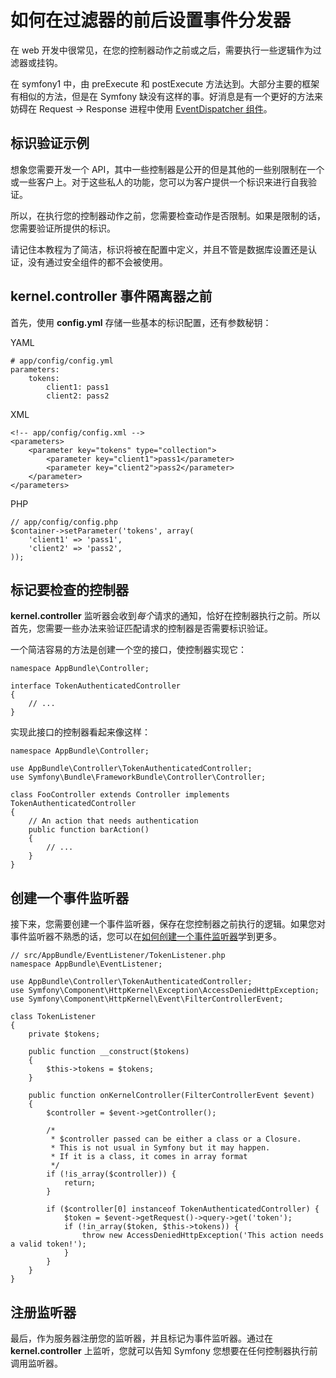 # 如何在过滤器的前后设置事件分发器

在 web 开发中很常见，在您的控制器动作之前或之后，需要执行一些逻辑作为过滤器或挂钩。

在 symfony1 中，由 preExecute 和 postExecute 方法达到。大部分主要的框架有相似的方法，但是在 Symfony 缺没有这样的事。好消息是有一个更好的方法来妨碍在 Request -> Response 进程中使用 [EventDispatcher 组件](http://symfony.com/doc/current/components/event_dispatcher/introduction.html)。

## 标识验证示例

想象您需要开发一个 API，其中一些控制器是公开的但是其他的一些别限制在一个或一些客户上。对于这些私人的功能，您可以为客户提供一个标识来进行自我验证。

所以，在执行您的控制器动作之前，您需要检查动作是否限制。如果是限制的话，您需要验证所提供的标识。

请记住本教程为了简洁，标识将被在配置中定义，并且不管是数据库设置还是认证，没有通过安全组件的都不会被使用。

## kernel.controller 事件隔离器之前

首先，使用 **config.yml** 存储一些基本的标识配置，还有参数秘钥：

YAML

```
# app/config/config.yml
parameters:
    tokens:
        client1: pass1
        client2: pass2
```

XML

```
<!-- app/config/config.xml -->
<parameters>
    <parameter key="tokens" type="collection">
        <parameter key="client1">pass1</parameter>
        <parameter key="client2">pass2</parameter>
    </parameter>
</parameters>
```

PHP

```
// app/config/config.php
$container->setParameter('tokens', array(
    'client1' => 'pass1',
    'client2' => 'pass2',
));
```

## 标记要检查的控制器

**kernel.controller** 监听器会收到*每个*请求的通知，恰好在控制器执行之前。所以首先，您需要一些办法来验证匹配请求的控制器是否需要标识验证。

一个简洁容易的方法是创建一个空的接口，使控制器实现它：

```
namespace AppBundle\Controller;

interface TokenAuthenticatedController
{
    // ...
}
```

实现此接口的控制器看起来像这样：

```
namespace AppBundle\Controller;

use AppBundle\Controller\TokenAuthenticatedController;
use Symfony\Bundle\FrameworkBundle\Controller\Controller;

class FooController extends Controller implements TokenAuthenticatedController
{
    // An action that needs authentication
    public function barAction()
    {
        // ...
    }
}
```

## 创建一个事件监听器

接下来，您需要创建一个事件监听器，保存在您控制器之前执行的逻辑。如果您对事件监听器不熟悉的话，您可以在[如何创建一个事件监听器](http://symfony.com/doc/current/cookbook/service_container/event_listener.html)学到更多。

```
// src/AppBundle/EventListener/TokenListener.php
namespace AppBundle\EventListener;

use AppBundle\Controller\TokenAuthenticatedController;
use Symfony\Component\HttpKernel\Exception\AccessDeniedHttpException;
use Symfony\Component\HttpKernel\Event\FilterControllerEvent;

class TokenListener
{
    private $tokens;

    public function __construct($tokens)
    {
        $this->tokens = $tokens;
    }

    public function onKernelController(FilterControllerEvent $event)
    {
        $controller = $event->getController();

        /*
         * $controller passed can be either a class or a Closure.
         * This is not usual in Symfony but it may happen.
         * If it is a class, it comes in array format
         */
        if (!is_array($controller)) {
            return;
        }

        if ($controller[0] instanceof TokenAuthenticatedController) {
            $token = $event->getRequest()->query->get('token');
            if (!in_array($token, $this->tokens)) {
                throw new AccessDeniedHttpException('This action needs a valid token!');
            }
        }
    }
}
```

## 注册监听器

最后，作为服务器注册您的监听器，并且标记为事件监听器。通过在 **kernel.controller** 上监听，您就可以告知 Symfony 您想要在任何控制器执行前调用监听器。


